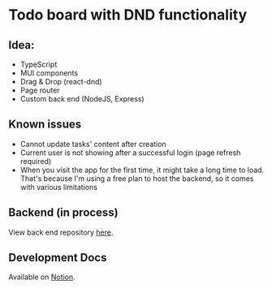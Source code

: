 # Todo board with DND functionality  

## Idea:  
- TypeScript 
- MUI components
- Drag & Drop (react-dnd)
- Page router
- Custom back end (NodeJS, Express)

## Known issues
- Cannot update tasks' content after creation 
- Current user is not showing after a successful login (page refresh required)
- When you visit the app for the first time, it might take a long time to load. That's because I'm using a free plan to host the backend, so it comes with various limitations

## Backend (in process)
View back end repository [here](https://github.com/isemilia/task-management-backend). 

## Development Docs
Available on [Notion](https://isemilia.notion.site/Task-Management-Dev-Docs-b4e7911988a743bbb4e2bb562c97e2c3?pvs=4).
